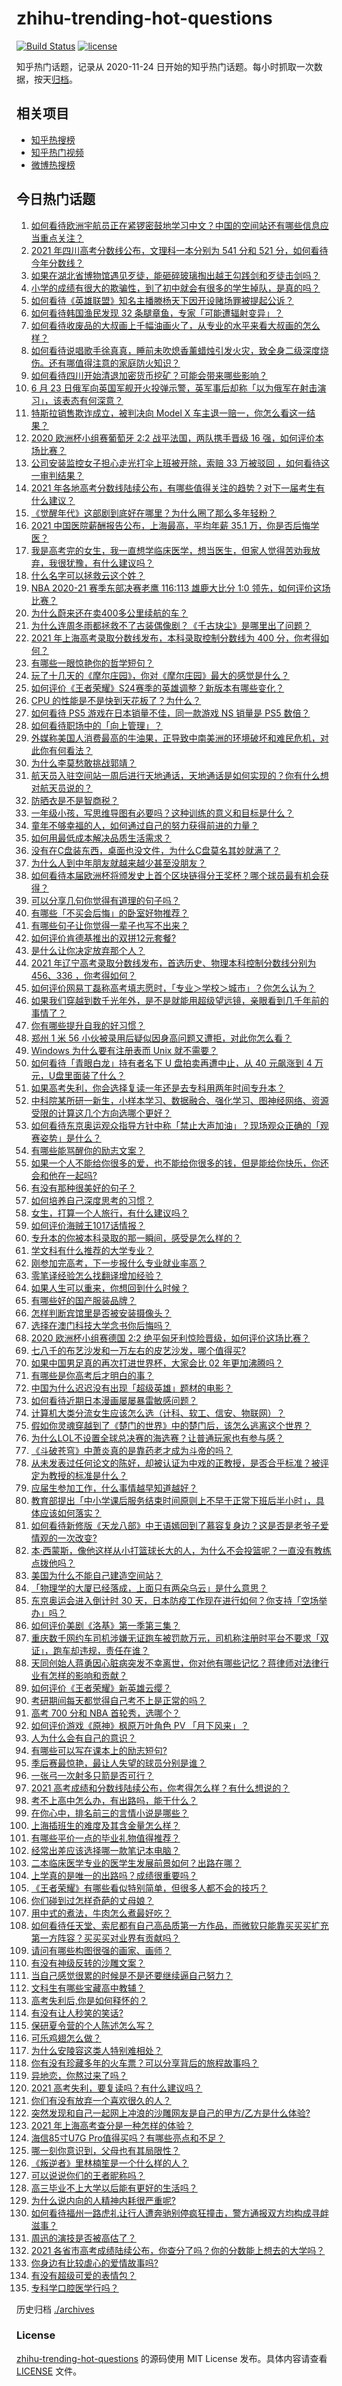 # zhihu-trending-hot-questions

[![Build Status](https://github.com/justjavac/zhihu-trending-hot-questions/workflows/ci/badge.svg?branch=master)](https://github.com/justjavac/zhihu-trending-hot-questions/actions)
[![license](https://img.shields.io/github/license/justjavac/zhihu-trending-hot-questions)](https://github.com/justjavac/zhihu-trending-hot-questions/blob/master/LICENSE)

知乎热门话题，记录从 2020-11-24 日开始的知乎热门话题。每小时抓取一次数据，按天[归档](./archives)。

## 相关项目

- [知乎热搜榜](https://github.com/justjavac/zhihu-trending-top-search)
- [知乎热门视频](https://github.com/justjavac/zhihu-trending-hot-video)
- [微博热搜榜](https://github.com/justjavac/weibo-trending-hot-search)

## 今日热门话题

<!-- BEGIN -->
<!-- 最后更新时间 Thu Jun 24 2021 14:02:10 GMT+0800 (China Standard Time) -->

1. [如何看待欧洲宇航员正在紧锣密鼓地学习中文？中国的空间站还有哪些信息应当重点关注？](https://www.zhihu.com/question/466521697)
2. [2021 年四川高考分数线公布，文理科一本分别为 541 分和 521
   分，如何看待今年分数线？](https://www.zhihu.com/question/466835029)
3. [如果在湖北省博物馆遇见歹徒，能砸碎玻璃掏出越王勾践剑和歹徒击剑吗？](https://www.zhihu.com/question/466117995)
4. [小学的成绩有很大的欺骗性，到了初中就会有很多的学生掉队，是真的吗？](https://www.zhihu.com/question/433616847)
5. [如何看待《英雄联盟》知名主播滕杨天下因开设赌场罪被提起公诉？](https://www.zhihu.com/question/464376334)
6. [如何看待韩国渔民发现 32 条腿章鱼，专家「可能遭辐射变异」？](https://www.zhihu.com/question/466878537)
7. [如何看待收废品的大叔画上千幅油画火了，从专业的水平来看大叔画的怎么样？](https://www.zhihu.com/question/466839329)
8. [如何看待说唱歌手徐真真，睡前未吹熄香薰蜡烛引发火灾，致全身二级深度烧伤。还有哪值得注意的家庭防火知识？](https://www.zhihu.com/question/466504088)
9. [如何看待四川开始清退加密货币挖矿？可能会带来哪些影响？](https://www.zhihu.com/question/466079044)
10. [6 月 23
    日俄军向英国军舰开火投弹示警，英军事后却称「以为俄军在射击演习」，该表态有何深意？](https://www.zhihu.com/question/466882658)
11. [特斯拉销售欺诈成立，被判决向 Model X
    车主退一赔一，你怎么看这一结果？](https://www.zhihu.com/question/466355841)
12. [2020 欧洲杯小组赛葡萄牙 2:2 战平法国，两队携手晋级 16
    强，如何评价本场比赛？](https://www.zhihu.com/question/466781763)
13. [公司安装监控女子担心走光打伞上班被开除，索赔 33 万被驳回
    ，如何看待这一审判结果？](https://www.zhihu.com/question/466782388)
14. [2021
    年各地高考分数线陆续公布，有哪些值得关注的趋势？对下一届考生有什么建议？](https://www.zhihu.com/question/466694791)
15. [《觉醒年代》这部剧到底好在哪里？为什么圈了那么多年轻粉？](https://www.zhihu.com/question/459410613)
16. [2021 中国医院薪酬报告公布，上海最高，平均年薪 35.1
    万，你是否后悔学医？](https://www.zhihu.com/question/466745043)
17. [我是高考完的女生，我一直想学临床医学，想当医生，但家人觉得苦劝我放弃，我很犹豫，有什么建议吗？](https://www.zhihu.com/question/465870397)
18. [什么名字可以拯救云这个姓？](https://www.zhihu.com/question/374976506)
19. [NBA 2020-21 赛季东部决赛老鹰 116:113 雄鹿大比分 1:0
    领先，如何评价这场比赛？](https://www.zhihu.com/question/466963669)
20. [为什么蔚来还在卖400多公里续航的车？](https://www.zhihu.com/question/465399311)
21. [为什么连周冬雨都拯救不了古装偶像剧？《千古玦尘》是哪里出了问题？](https://www.zhihu.com/question/465674599)
22. [2021 年上海高考录取分数线发布，本科录取控制分数线为 400
    分，你考得如何？](https://www.zhihu.com/question/466830077)
23. [有哪些一眼惊艳你的哲学短句？](https://www.zhihu.com/question/420555037)
24. [玩了十几天的《摩尔庄园》，你对《摩尔庄园》最大的感觉是什么？](https://www.zhihu.com/question/465468791)
25. [如何评价《王者荣耀》S24赛季的英雄调整？新版本有哪些变化？](https://www.zhihu.com/question/466612397)
26. [CPU 的性能是不是快到天花板了？为什么？](https://www.zhihu.com/question/376567574)
27. [如何看待 PS5 游戏在日本销量不佳，同一款游戏 NS 销量是 PS5
    数倍？](https://www.zhihu.com/question/466531473)
28. [如何看待职场中的「向上管理」？](https://www.zhihu.com/question/317938538)
29. [外媒称美国人消费最高的牛油果，正导致中南美洲的环境破坏和难民危机，对此你有何看法？](https://www.zhihu.com/question/466723204)
30. [为什么李莫愁敢挑战郭靖？](https://www.zhihu.com/question/465518635)
31. [航天员入驻空间站一周后进行天地通话，天地通话是如何实现的？你有什么想对航天员说的？](https://www.zhihu.com/question/466697140)
32. [防晒衣是不是智商税？](https://www.zhihu.com/question/398086368)
33. [一年级小孩，写思维导图有必要吗？这种训练的意义和目标是什么？](https://www.zhihu.com/question/463990420)
34. [童年不够幸福的人，如何通过自己的努力获得前进的力量？](https://www.zhihu.com/question/465576258)
35. [如何用最低成本解决品质生活需求？](https://www.zhihu.com/question/463153736)
36. [没有在C盘装东西，桌面也没文件，为什么C盘莫名其妙就满了？](https://www.zhihu.com/question/456677257)
37. [为什么人到中年朋友就越来越少甚至没朋友？](https://www.zhihu.com/question/365256729)
38. [如何看待本届欧洲杯将颁发史上首个区块链得分王奖杯？哪个球员最有机会获得？](https://www.zhihu.com/question/466511317)
39. [可以分享几句你觉得有道理的句子吗？](https://www.zhihu.com/question/462684898)
40. [有哪些「不买会后悔」的卧室好物推荐？](https://www.zhihu.com/question/453985341)
41. [有哪些句子让你觉得一辈子也写不出来？](https://www.zhihu.com/question/452901323)
42. [如何评价肯德基推出的双拼12元套餐?](https://www.zhihu.com/question/466259792)
43. [是什么让你决定放弃那个人？](https://www.zhihu.com/question/392671085)
44. [2021 年辽宁高考录取分数线发布，首选历史、物理本科控制分数线分别为 456、336
    ，你考得如何？](https://www.zhihu.com/question/466830812)
45. [如何评价网易丁磊称高考填志愿时，「专业＞学校＞城市」？你怎么认为？](https://www.zhihu.com/question/466700024)
46. [如果我们穿越到数千光年外，是不是就能用超级望远镜，亲眼看到几千年前的事情了？](https://www.zhihu.com/question/429699064)
47. [你有哪些提升自我的好习惯？](https://www.zhihu.com/question/362989562)
48. [郑州 1 米 56
    小伙被录用后疑似因身高问题又遭拒，对此你怎么看？](https://www.zhihu.com/question/466582127)
49. [Windows 为什么要有注册表而 Unix 就不需要？](https://www.zhihu.com/question/20443070)
50. [如何看待「青眼白龙」持有者名下 U 盘拍卖再遭中止，从 40 元飙涨到 4
    万元，U盘里面装了什么？](https://www.zhihu.com/question/466587646)
51. [如果高考失利，你会选择复读一年还是去专科用两年时间专升本？](https://www.zhihu.com/question/328514956)
52. [中科院某所研一新生，小样本学习、数据融合、强化学习、图神经网络、资源受限的计算这几个方向选哪个更好？](https://www.zhihu.com/question/464363782)
53. [如何看待东京奥运观众指导方针中称「禁止大声加油」？现场观众正确的「观赛姿势」是什么？](https://www.zhihu.com/question/466962170)
54. [有哪些能骂醒你的励志文案？](https://www.zhihu.com/question/460383067)
55. [如果一个人不能给你很多的爱，也不能给你很多的钱，但是能给你快乐，你还会和他在一起吗?](https://www.zhihu.com/question/458007669)
56. [有没有那种很美好的句子？](https://www.zhihu.com/question/455376898)
57. [如何培养自己深度思考的习惯？](https://www.zhihu.com/question/290935221)
58. [女生，打算一个人旅行，有什么建议吗？](https://www.zhihu.com/question/464649954)
59. [如何评价海贼王1017话情报？](https://www.zhihu.com/question/466609680)
60. [专升本的你被本科录取的那一瞬间，感受是怎么样的？](https://www.zhihu.com/question/319798509)
61. [学文科有什么推荐的大学专业？](https://www.zhihu.com/question/377182672)
62. [刚参加完高考，下一步报什么专业就业率高？](https://www.zhihu.com/question/328517811)
63. [零笔译经验怎么找翻译增加经验？](https://www.zhihu.com/question/29739922)
64. [如果人生可以重来，你想回到什么时候？](https://www.zhihu.com/question/464216630)
65. [有哪些好的国产服装品牌？](https://www.zhihu.com/question/22012673)
66. [怎样判断宾馆里是否被安装摄像头？](https://www.zhihu.com/question/24929266)
67. [选择在澳门科技大学念书你后悔吗？](https://www.zhihu.com/question/395824634)
68. [2020 欧洲杯小组赛德国 2:2
    绝平匈牙利惊险晋级，如何评价这场比赛？](https://www.zhihu.com/question/466949144)
69. [七八千的布艺沙发和一万左右的皮艺沙发，哪个值得买?](https://www.zhihu.com/question/341967701)
70. [如果中国男足真的再次打进世界杯，大家会比 02 年更加沸腾吗？](https://www.zhihu.com/question/463752483)
71. [有哪些是你高考后才明白的事？](https://www.zhihu.com/question/51343040)
72. [中国为什么迟迟没有出现「超级英雄」题材的电影？](https://www.zhihu.com/question/55011793)
73. [如何看待近期日本漫画屡屡暴雷敏感问题？](https://www.zhihu.com/question/465217223)
74. [计算机大类分流女生应该怎么选（计科、软工、信安、物联网）？](https://www.zhihu.com/question/464081479)
75. [假如你灵魂穿越到了《楚门的世界》中的楚门后，该怎么逃离这个世界？](https://www.zhihu.com/question/463821503)
76. [为什么LOL不设置全球总决赛的海选赛？让普通玩家也有参与感？](https://www.zhihu.com/question/348029119)
77. [《斗破苍穹》中萧炎真的是靠药老才成为斗帝的吗？](https://www.zhihu.com/question/325197543)
78. [从未发表过任何论文的陈好，却被认证为中戏的正教授，是否合乎标准？被评定为教授的标准是什么？](https://www.zhihu.com/question/466544935)
79. [应届生参加工作，什么事情越早知道越好？](https://www.zhihu.com/question/407372614)
80. [教育部提出「中小学课后服务结束时间原则上不早于正常下班后半小时」，具体应该如何落实？](https://www.zhihu.com/question/466568287)
81. [如何看待新修版《天龙八部》中王语嫣回到了慕容复身边？这是否是老爷子爱情观的一次改变?](https://www.zhihu.com/question/466375037)
82. [本·西蒙斯，像他这样从小打篮球长大的人，为什么不会投篮呢？一直没有教练点拨他吗？](https://www.zhihu.com/question/466334440)
83. [美国为什么不能自己建造空间站？](https://www.zhihu.com/question/466163410)
84. [「物理学的大厦已经落成，上面只有两朵乌云」是什么意思？](https://www.zhihu.com/question/319790208)
85. [东京奥运会进入倒计时 30
    天，日本防疫工作现在进行如何？你支持「空场举办」吗？](https://www.zhihu.com/question/466695575)
86. [如何评价美剧《洛基》第一季第三集？](https://www.zhihu.com/question/466766242)
87. [重庆数千网约车司机涉嫌无证跑车被罚款万元，司机称注册时平台不要求「双证」，跑车却违规，责任在谁？](https://www.zhihu.com/question/466706473)
88. [天同创始人蒋勇因心脏病突发不幸离世，你对他有哪些记忆？蒋律师对法律行业有怎样的影响和贡献？](https://www.zhihu.com/question/466834495)
89. [如何评价《王者荣耀》新英雄云缨？](https://www.zhihu.com/question/456762502)
90. [考研期间每天都觉得自己考不上是正常的吗？](https://www.zhihu.com/question/465105306)
91. [高考 700 分和 NBA 首轮秀，选哪个？](https://www.zhihu.com/question/464138535)
92. [如何评价游戏《原神》枫原万叶角色 PV 「月下风来」？](https://www.zhihu.com/question/466741628)
93. [人为什么会有自己的意识？](https://www.zhihu.com/question/25852574)
94. [有哪些可以写在课本上的励志短句?](https://www.zhihu.com/question/370697717)
95. [季后赛最惊艳，最让人失望的球员分别是谁？](https://www.zhihu.com/question/466186916)
96. [一张弓一次射多只箭是否可行？](https://www.zhihu.com/question/304821244)
97. [2021 高考成绩和分数线陆续公布，你考得怎么样？有什么想说的？](https://www.zhihu.com/question/466687251)
98. [考不上高中怎么办，有出路吗，能干什么？](https://www.zhihu.com/question/465806019)
99. [在你心中，排名前三的言情小说是哪些？](https://www.zhihu.com/question/381690632)
100. [上海插班生的难度及其含金量怎么样？](https://www.zhihu.com/question/406103266)
101. [有哪些平价一点的毕业礼物值得推荐？](https://www.zhihu.com/question/392825138)
102. [经常出差应该选择哪一款笔记本电脑？](https://www.zhihu.com/question/35504318)
103. [二本临床医学专业的医学生发展前景如何？出路在哪？](https://www.zhihu.com/question/368279194)
104. [上学真的是唯一的出路吗？成绩很重要吗？](https://www.zhihu.com/question/466028296)
105. [《王者荣耀》有哪些看似特别简单，但很多人都不会的技巧？](https://www.zhihu.com/question/446136518)
106. [你们碰到过怎样奇葩的丈母娘？](https://www.zhihu.com/question/277706428)
107. [用中式的煮法，牛肉怎么煮最好吃？](https://www.zhihu.com/question/20739576)
108. [如何看待任天堂、索尼都有自己高品质第一方作品，而微软只能靠买买买扩充第一方阵容？买买买对业界有贡献吗？](https://www.zhihu.com/question/466608173)
109. [请问有哪些构图很强的画家、画师？](https://www.zhihu.com/question/464287491)
110. [有没有神级反转的沙雕文案？](https://www.zhihu.com/question/452293238)
111. [当自己感觉很累的时候是不是还要继续逼自己努力？](https://www.zhihu.com/question/23678611)
112. [文科生有哪些宝藏高中教辅？](https://www.zhihu.com/question/434586269)
113. [高考失利后,你是如何释怀的？](https://www.zhihu.com/question/282477570)
114. [有没有让人秒笑的笑话?](https://www.zhihu.com/question/466244043)
115. [保研夏令营的个人陈述怎么写？](https://www.zhihu.com/question/30606095)
116. [可乐鸡翅怎么做？](https://www.zhihu.com/question/30139966)
117. [为什么安陵容这类人特别难相处？](https://www.zhihu.com/question/465876363)
118. [你有没有珍藏多年的火车票？可以分享背后的旅程故事吗？](https://www.zhihu.com/question/466251300)
119. [异地恋，你熬过来了吗？](https://www.zhihu.com/question/456081793)
120. [2021 高考失利，要复读吗？有什么建议吗？](https://www.zhihu.com/question/464438124)
121. [你们有没有放弃一个喜欢很久的人？](https://www.zhihu.com/question/466274655)
122. [突然发现和自己一起网上冲浪的沙雕网友是自己的甲方/乙方是什么体验?](https://www.zhihu.com/question/465724596)
123. [2021 年上海高考查分是一种怎样的体验？](https://www.zhihu.com/question/463610724)
124. [海信85寸U7G Pro值得买吗？有哪些亮点和不足？](https://www.zhihu.com/question/465575735)
125. [哪一刻你意识到，父母也有其局限性？](https://www.zhihu.com/question/465553728)
126. [《叛逆者》里林楠笙是一个什么样的人？](https://www.zhihu.com/question/463791665)
127. [可以说说你们的王者昵称吗？](https://www.zhihu.com/question/442206137)
128. [高三毕业不上大学以后能有更好的生活吗？](https://www.zhihu.com/question/465162371)
129. [为什么说内向的人精神内耗很严重呢?](https://www.zhihu.com/question/438833344)
130. [如何看待福州一路虎礼让行人遭奔驰别停疯狂撞击，警方通报双方均构成寻衅滋事？](https://www.zhihu.com/question/466514894)
131. [周迅的演技是否被高估了？](https://www.zhihu.com/question/296224065)
132. [2021
     各省市高考成绩陆续公布，你查分了吗？你的分数能上想去的大学吗？](https://www.zhihu.com/question/466693006)
133. [你身边有比较虐心的爱情故事吗?](https://www.zhihu.com/question/352335209)
134. [有没有超级可爱的表情包？](https://www.zhihu.com/question/399465536)
135. [专科学口腔医学行吗？](https://www.zhihu.com/question/383445313)

<!-- END -->

历史归档 [./archives](./archives)

### License

[zhihu-trending-hot-questions](https://github.com/justjavac/zhihu-trending-hot-questions)
的源码使用 MIT License 发布。具体内容请查看 [LICENSE](./LICENSE) 文件。
